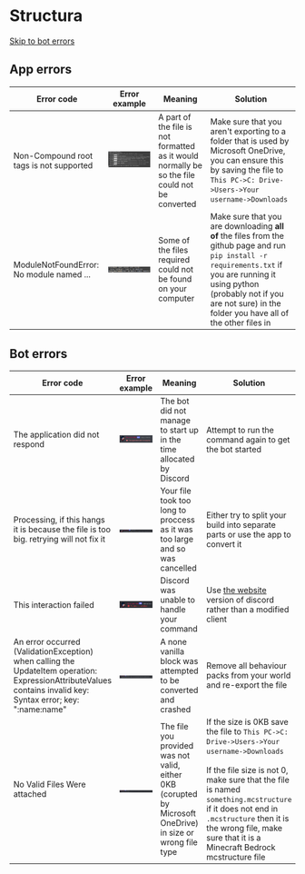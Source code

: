 # Structura
[Skip to bot errors](https://github.com/hegehog8761/structura-tests/blob/main/errors.md#bot-errors)
## App errors
| Error code | Error example | Meaning | Solution |
|------------|---------------|---------|----------|
|Non-Compound root tags is not supported | ![image](https://raw.githubusercontent.com/hegehog8761/structura-tests/main/images/non-compound_roots.png) | A part of the file is not formatted as it would normally be so the file could not be converted | Make sure that you aren't exporting to a folder that is used by Microsoft OneDrive, you can ensure this by saving the file to `This PC->C: Drive->Users->Your username->Downloads`
|ModuleNotFoundError: No module named ... | ![image](https://raw.githubusercontent.com/hegehog8761/structura-tests/main/images/module_not_found.png) | Some of the files required could not be found on your computer | Make sure that you are downloading **all of** the files from the github page and run `pip install -r requirements.txt` if you are running it using python (probably not if you are not sure) in the folder you have all of the other files in |

 

## Bot errors
| Error code | Error example | Meaning | Solution|
|------------|---------------|---------|---------|
|The application did not respond | ![image](https://raw.githubusercontent.com/hegehog8761/structura-tests/main/images/did_not_respond.png) | The bot did not manage to start up in the time allocated by Discord | Attempt to run the command again to get the bot started |
| Processing, if this hangs it is because the file is too big. retrying will not fix it | ![image](https://raw.githubusercontent.com/hegehog8761/structura-tests/main/images/processing.png) | Your file took too long to proccess as it was too large and so was cancelled | Either try to split your build into separate parts or use the app to convert it |
| This interaction failed | ![image](https://raw.githubusercontent.com/hegehog8761/structura-tests/main/images/interaction_failed.png) | Discord was unable to handle your command | Use [the website](https://discord.gg/) version of discord rather than a modified client |
| An error occurred (ValidationException) when calling the UpdateItem operation: ExpressionAttributeValues contains invalid key: Syntax error; key: ":name:name" | ![image](https://raw.githubusercontent.com/hegehog8761/structura-tests/main/images/invalid_key.png) | A none vanilla block was attempted to be converted and crashed | Remove all behaviour packs from your world and re-export the file |
|No Valid Files Were attached| ![image](https://raw.githubusercontent.com/hegehog8761/structura-tests/main/images/no_valid_files.png) | The file you provided was not valid, either 0KB (corupted by Microsoft OneDrive) in size or wrong file type | If the size is 0KB save the file to `This PC->C: Drive->Users->Your username->Downloads` <br><br> If the file size is not 0, make sure that the file is named `something.mcstructure` if it does not end in `.mcstructure` then it is the wrong file, make sure that it is a Minecraft Bedrock mcstructure file | 
